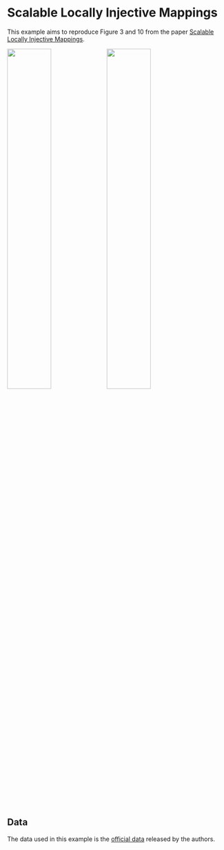 # Scalable Locally Injective Mappings

This example aims to reproduce Figure 3 and 10 from the paper [Scalable Locally Injective
Mappings](https://cims.nyu.edu/gcl/papers/SLIM2017.pdf).

<img src="https://github.com/qnzhou/hakowan-gallery/blob/main/gallery/Slim/results/fig3.png" width=45%/>
<img src="https://github.com/qnzhou/hakowan-gallery/blob/main/gallery/Slim/results/fig10.png" width=45%/>

## Data

The data used in this example is the [official
data](https://cims.nyu.edu/gcl/papers/SLIM2017_Data.zip) released by the authors.

